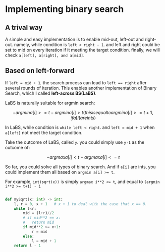 # Implementing binary search

## A trival way

A simple and easy implementation is to enable mid-out, left-out and right-out.
namely, while condition is `left < right - 1`. 
and left and right could be set to mid on every iteration if it meeting the target condition.
finally, we will check `a[left], a[right], and a[mid]`.

## Based on left-forward

If `left = mid + 1`, the search process can lead to `left == right` after several rounds of iteration.
This enables another implementation of Binary Search, which I called **left-across BS(LaBS)**.

LaBS is naturally suitable for argmin search:

```math
- argmin a[i] >= t
- argmin a[i] > t  (this is equal to argmin a[i]>= t+1, if a[i] are ints)
```


In LaBS, while condition is `while left < right`. 
and `left = mid + 1` when `a[left]` not meet the target condition.

Take the outcome of LaBS, called `y`. you could simply use `y-1` as the outcome of:

```math
- argmax a[i] < t
- argmax a[i] <= t
```

So far, you could solve all types of binary search. 
And if `a[i]` are ints, you could implement them all based on `argmin a[i] >= t`.

For example, `int(sqrt(x))` is simply `argmax i**2 <= t`, and equal to `(argmin i**2 >= t+1) - 1`

```python

def mySqrt(x: int) -> int:
    l, r = 0, x + 1   # x + 1 to deal with the case that x == 0.
    while l<r:
        mid = (l+r)//2
        # if mid**2 == x:
        #   return mid
        if mid**2 >= x+1:
            r = mid
        else:
            l = mid + 1
    return l - 1


```



